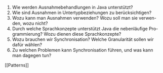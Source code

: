 1. Wie werden Ausnahmebehandlungen in Java unterstützt?  
2. Wie sind Ausnahmen in Untertypbeziehungen zu berücksichtigen?  
3. Wozu kann man Ausnahmen verwenden? Wozu soll man sie verwen-  
den, wozu nicht?  
4. Durch welche Sprachkonzepte unterstützt Java die nebenläufige Pro-  
grammierung? Wozu dienen diese Sprachkonzepte?  
5. Wozu brauchen wir Synchronisation? Welche Granularität sollen wir  
dafür wählen?  
6. Zu welchen Problemen kann Synchronisation führen, und was kann  
man dagegen tun?

[[Patterns]]